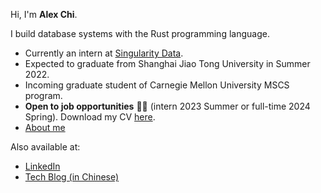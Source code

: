 Hi, I'm **Alex Chi**.

I build database systems with the Rust programming language.

* Currently an intern at [Singularity Data](https://github.com/singularity-data/).
* Expected to graduate from Shanghai Jiao Tong University in Summer 2022.
* Incoming graduate student of Carnegie Mellon University MSCS program.
* **Open to job opportunities** 🥰🥰 (intern 2023 Summer or full-time 2024 Spring). Download my CV [here](https://www.skyzh.dev/pages/cv).
* [About me](https://www.skyzh.dev/pages/about/)

Also available at:

* [LinkedIn](https://www.linkedin.com/in/alex-chi-skyzh/)
* [Tech Blog (in Chinese)](https://www.skyzh.dev/posts)
